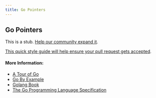 ```yaml
---
title: Go Pointers
---
```

## Go Pointers

This is a stub. <a href='https://github.com/freecodecamp/guides/tree/master/src/pages/go/go-pointers/index.md' target='_blank' rel='nofollow'>Help our community expand it</a>.

<a href='https://github.com/freecodecamp/guides/blob/master/README.md' target='_blank' rel='nofollow'>This quick style guide will help ensure your pull request gets accepted</a>.

<!-- The article goes here, in GitHub-flavored Markdown. Feel free to add YouTube videos, images, and CodePen/JSBin embeds  -->

#### More Information:
<!-- Please add any articles you think might be helpful to read before writing the article -->
* <a href='https://tour.golang.org/moretypes/1' target='_blank' rel='nofollow'>A Tour of Go</a>
* <a href='https://gobyexample.com/pointers' target='_blank' rel='nofollow'>Go By Example</a>
* <a href='https://www.golang-book.com/books/intro/8' target='_blank' rel='nofollow'>Golang Book</a>
* <a href='https://golang.org/ref/spec#Address_operators' target='_blank' rel='nofollow'>The Go Programming Language Specification</a>
